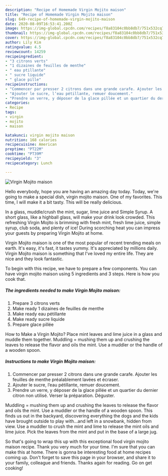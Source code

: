 ```yaml
---
description: "Recipe of Homemade Virgin Mojito maison"
title: "Recipe of Homemade Virgin Mojito maison"
slug: 649-recipe-of-homemade-virgin-mojito-maison
date: 2020-08-09T16:53:41.200Z
image: https://img-global.cpcdn.com/recipes/f8a83104c0bb8db7/751x532cq70/virgin-mojito-maison-photo-principale-de-la-recette.jpg
thumbnail: https://img-global.cpcdn.com/recipes/f8a83104c0bb8db7/751x532cq70/virgin-mojito-maison-photo-principale-de-la-recette.jpg
cover: https://img-global.cpcdn.com/recipes/f8a83104c0bb8db7/751x532cq70/virgin-mojito-maison-photo-principale-de-la-recette.jpg
author: Lily Kim
ratingvalue: 4.5
reviewcount: 14259
recipeingredient:
- "3 citrons verts"
- "1 dizaines de feuilles de menthe"
- " eau ptillante"
- " sucre liquide"
- " glace pille"
recipeinstructions:
- "Commencer par presser 2 citrons dans une grande carafe. Ajouter les feuilles de menthe préalablement lavées et écraser."
- "Ajouter le sucre, l’eau pétillante, remuer doucement."
- "Prendre un verre, y déposer de la glace pillée et un quartier du dernier citron non utilisé. Verser la préparation. Déguster."
categories:
- Recipe
tags:
- virgin
- mojito
- maison

katakunci: virgin mojito maison 
nutrition: 168 calories
recipecuisine: American
preptime: "PT22M"
cooktime: "PT39M"
recipeyield: "3"
recipecategory: Lunch

---
```



![Virgin Mojito maison](https://img-global.cpcdn.com/recipes/f8a83104c0bb8db7/751x532cq70/virgin-mojito-maison-photo-principale-de-la-recette.jpg)

Hello everybody, hope you are having an amazing day today. Today, we're going to make a special dish, virgin mojito maison. One of my favorites. This time, I will make it a bit tasty. This will be really delicious.

In a glass, muddle/crush the mint, sugar, lime juice and Simple Syrup. A short glass, like a highball glass, will make your drink look crowded. This refreshing Virgin Mojito is brimming with fresh mint, fresh lime juice, simple syrup, club soda, and plenty of ice! During scorching heat you can impress your guests by preparing Virgin Mojito at home.

Virgin Mojito maison is one of the most popular of recent trending meals on earth. It's easy, it's fast, it tastes yummy. It's appreciated by millions daily. Virgin Mojito maison is something that I've loved my entire life. They are nice and they look fantastic.


To begin with this recipe, we have to prepare a few components. You can have virgin mojito maison using 5 ingredients and 3 steps. Here is how you cook that.

<!--inarticleads1-->

##### The ingredients needed to make Virgin Mojito maison:

1. Prepare 3 citrons verts
1. Make ready 1 dizaines de feuilles de menthe
1. Make ready  eau pétillante
1. Make ready  sucre liquide
1. Prepare  glace pillée


How to Make a Virgin Mojito? Place mint leaves and lime juice in a glass and muddle them together. Muddling = mushing them up and crushing the leaves to release the flavor and oils the mint. Use a muddler or the handle of a wooden spoon. 

<!--inarticleads2-->

##### Instructions to make Virgin Mojito maison:

1. Commencer par presser 2 citrons dans une grande carafe. Ajouter les feuilles de menthe préalablement lavées et écraser.
1. Ajouter le sucre, l’eau pétillante, remuer doucement.
1. Prendre un verre, y déposer de la glace pillée et un quartier du dernier citron non utilisé. Verser la préparation. Déguster.


Muddling = mushing them up and crushing the leaves to release the flavor and oils the mint. Use a muddler or the handle of a wooden spoon. This finds us out in the backyard, discovering everything the dogs and the kids have brought outside to play with…and left in a snowbank, hidden from view. Use a muddler to crush the mint and lime to release the mint oils and lime juice. Pick the leaves from the mint and put in the base of a large jug. 

So that's going to wrap this up with this exceptional food virgin mojito maison recipe. Thank you very much for your time. I'm sure that you can make this at home. There is gonna be interesting food at home recipes coming up. Don't forget to save this page in your browser, and share it to your family, colleague and friends. Thanks again for reading. Go on get cooking!
